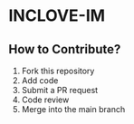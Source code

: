 # INCLOVE-IM

## How to Contribute?
1. Fork this repository
2. Add code
3. Submit a PR request
4. Code review
5. Merge into the main branch
